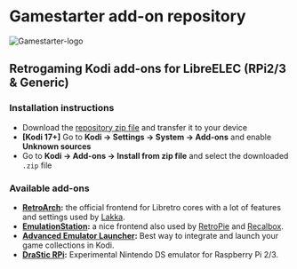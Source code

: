 # Gamestarter add-on repository
![Gamestarter-logo](https://github.com/bite-your-idols/gamestarter/raw/master/packages/assets/gamestarter-logo-dark.jpg)

## Retrogaming Kodi add-ons for LibreELEC (RPi2/3 & Generic)

### Installation instructions
- Download the [repository zip file](https://goo.gl/m36qLT) and transfer it to your device
- **[Kodi 17+]** Go to **Kodi → Settings → System → Add-ons** and enable **Unknown sources**
- Go to **Kodi → Add-ons → Install from zip file** and select the downloaded `.zip` file


### Available add-ons
- **[RetroArch](http://www.retroarch.com/):** the official frontend for Libretro cores with a lot of features and settings used by [Lakka](http://www.lakka.tv/).
- **[EmulationStation](http://emulationstation.org/):** a nice frontend also used by [RetroPie](https://retropie.org.uk/) and [Recalbox](https://recalbox.com/).
- **[Advanced Emulator Launcher](http://forum.kodi.tv/showthread.php?tid=287826):** Best way to integrate and launch your game collections in Kodi.
- **[DraStic RPi](https://www.raspberrypi.org/forums/viewtopic.php?t=170820&p=1104991):** Experimental Nintendo DS emulator for Raspberry Pi 2/3.
